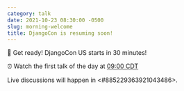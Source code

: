 ```yaml
---
category: talk
date: 2021-10-23 08:30:00 -0500
slug: morning-welcome
title: DjangoCon is resuming soon!
---
```


📣 Get ready! DjangoCon US starts in 30 minutes!

:alarm_clock: Watch the first talk of the day at [09:00 CDT](https://time.is/compare/0900AM_22_October_2021_in_Chicago)

Live discussions will happen in <#885229363921043486>.

